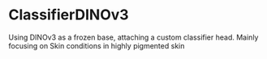 # ClassifierDINOv3
Using DINOv3 as a frozen base, attaching a custom classifier head. Mainly focusing on Skin conditions in highly pigmented skin
